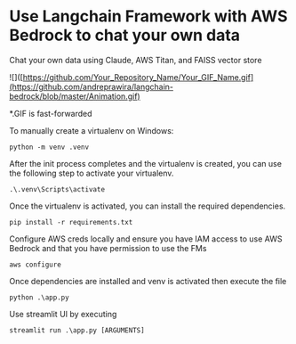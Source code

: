# Use Langchain Framework with AWS Bedrock to chat your own data

Chat your own data using Claude, AWS Titan, and FAISS vector store

![]([https://github.com/Your_Repository_Name/Your_GIF_Name.gif](https://github.com/andreprawira/langchain-bedrock/blob/master/Animation.gif)

*.GIF is fast-forwarded

To manually create a virtualenv on Windows:

```
python -m venv .venv
```

After the init process completes and the virtualenv is created, you can use the following
step to activate your virtualenv.

```
.\.venv\Scripts\activate
```

Once the virtualenv is activated, you can install the required dependencies.

```
pip install -r requirements.txt
```

Configure AWS creds locally and ensure you have IAM access to use AWS Bedrock and that you have permission to use the FMs

```
aws configure 
```

Once dependencies are installed and venv is activated then execute the file

```
python .\app.py
```

Use streamlit UI by executing 
```
streamlit run .\app.py [ARGUMENTS]
```
